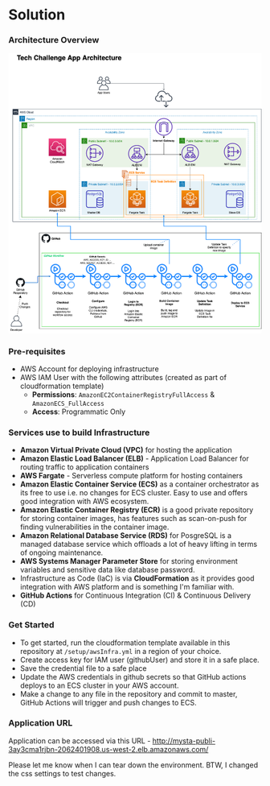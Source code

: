 # Solution

### Architecture Overview
![architecture diagram](/setup/Architecture_Diagram.png?raw=true)

### Pre-requisites
- AWS Account for deploying infrastructure
- AWS IAM User with the following attributes (created as part of cloudformation template)
  - **Permissions**: `AmazonEC2ContainerRegistryFullAccess` & `AmazonECS_FullAccess`
  - **Access**: Programmatic Only

### Services use to build Infrastructure
- **Amazon Virtual Private Cloud (VPC)** for hosting the application
- **Amazon Elastic Load Balancer (ELB)** - Application Load Balancer for routing traffic to application containers
- **AWS Fargate** - Serverless compute platform for hosting containers
- **Amazon Elastic Container Service (ECS)** as a container orchestrator as its free to use i.e. no changes for ECS cluster. Easy to use and offers good integration with AWS ecosystem.
- **Amazon Elastic Container Registry (ECR)** is a good private repository for storing container images, has features such as scan-on-push for finding vulnerabilities in the container image.
- **Amazon Relational Database Service (RDS)** for PosgreSQL is a managed database service which offloads a lot of heavy lifting in terms of ongoing maintenance.
- **AWS Systems Manager Parameter Store** for storing environment variables and sensitive data like database password.
- Infrastructure as Code (IaC) is via **CloudFormation** as it provides good integration with AWS platform and is something I'm familiar with.
- **GitHub Actions** for Continuous Integration (CI) & Continuous Delivery (CD)

### Get Started
- To get started, run the cloudformation template available in this repository at `/setup/awsInfra.yml` in a region of your choice.
- Create access key for IAM user (githubUser) and store it in a safe place.
- Save the credential file to a safe place
- Update the AWS credentials in github secrets so that GitHub actions deploys to an ECS cluster in your AWS account.
- Make a change to any file in the repository and commit to master, GitHub Actions will trigger and push changes to ECS.

### Application URL
Application can be accessed via this URL - http://mysta-publi-3ay3cma1rjbn-2062401908.us-west-2.elb.amazonaws.com/

Please let me know when I can tear down the environment. BTW, I changed the css settings to test changes.